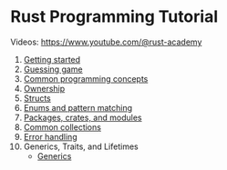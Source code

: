 # Rust Programming Tutorial

Videos: https://www.youtube.com/@rust-academy

1. [Getting started](hello_world)
2. [Guessing game](guessing_game)
3. [Common programming concepts](common_concepts)
4. [Ownership](ownership)
5. [Structs](structs)
6. [Enums and pattern matching](enums)
7. [Packages, crates, and modules](modules)
8. [Common collections](collections) 
9. [Error handling](errors)
10. Generics, Traits, and Lifetimes
    * [Generics]()

[//]: # (   * [Traits]&#40;&#41;)
[//]: # (   * [Lifetimes]&#40;&#41;)